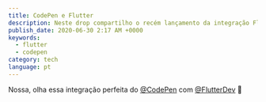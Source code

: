 ```yaml
---
title: CodePen e Flutter
description: Neste drop compartilho o recém lançamento da integração Flutter no CodePen.
publish_date: 2020-06-30 2:17 AM +0000
keywords:
  - flutter
  - codepen
category: tech
language: pt
---
```


Nossa, olha essa integração perfeita do [@CodePen](https://twitter.com/CodePen) com [@FlutterDev](https://twitter.com/FlutterDev) 🥰

<!-- <Tweet src="https://twitter.com/googledevbr/status/1277588009114796033?ref_src=twsrc%5Etfw" /> -->
